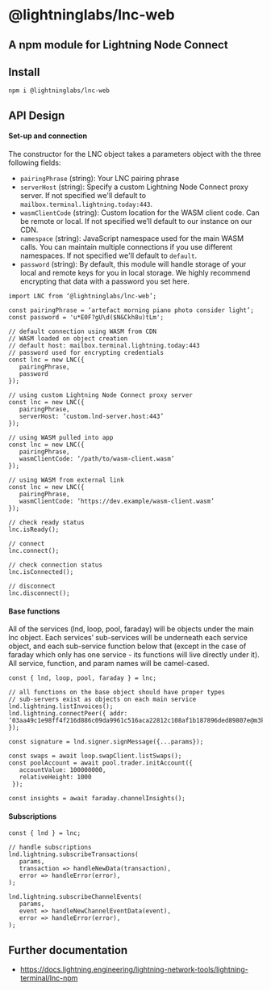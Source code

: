 # @lightninglabs/lnc-web

## A npm module for Lightning Node Connect

## Install

`npm i @lightninglabs/lnc-web`

## API Design

#### Set-up and connection

The constructor for the LNC object takes a parameters object with the three following fields:

-   `pairingPhrase` (string): Your LNC pairing phrase
-   `serverHost` (string): Specify a custom Lightning Node Connect proxy server. If not specified we'll default to `mailbox.terminal.lightning.today:443`.
-   `wasmClientCode` (string): Custom location for the WASM client code. Can be remote or local. If not specified we’ll default to our instance on our CDN.
-   `namespace` (string): JavaScript namespace used for the main WASM calls. You can maintain multiple connections if you use different namespaces. If not specified we'll default to `default`.
-   `password` (string): By default, this module will handle storage of your local and remote keys for you in local storage. We highly recommend encrypting that data with a password you set here.

```
import LNC from ‘@lightninglabs/lnc-web’;

const pairingPhrase = ‘artefact morning piano photo consider light’;
const password = 'u*E0F?gU\d($N&Ckh8u)tLm';

// default connection using WASM from CDN
// WASM loaded on object creation
// default host: mailbox.terminal.lightning.today:443
// password used for encrypting credentials
const lnc = new LNC({
   pairingPhrase,
   password
});

// using custom Lightning Node Connect proxy server
const lnc = new LNC({
   pairingPhrase,
   serverHost: ‘custom.lnd-server.host:443’
});

// using WASM pulled into app
const lnc = new LNC({
   pairingPhrase,
   wasmClientCode: ‘/path/to/​​wasm-client.wasm’
});

// using WASM from external link
const lnc = new LNC({
   pairingPhrase,
   wasmClientCode: ‘https://dev.example/wasm-client.wasm’
});

// check ready status
lnc.isReady();

// connect
lnc.connect();

// check connection status
lnc.isConnected();

// disconnect
lnc.disconnect();
```

#### Base functions

All of the services (lnd, loop, pool, faraday) will be objects under the main lnc object. Each services’ sub-services will be underneath each service object, and each sub-service function below that (except in the case of faraday which only has one service - its functions will live directly under it). All service, function, and param names will be camel-cased.

```
const { lnd, loop, pool, faraday } = lnc;

// all functions on the base object should have proper types
// sub-servers exist as objects on each main service
lnd.lightning.listInvoices();
lnd.lightning.connectPeer({ addr: ‘03aa49c1e98ff4f216d886c09da9961c516aca22812c108af1b187896ded89807e@m3keajflswtfq3bw4kzvxtbru7r4z4cp5stlreppdllhp5a7vuvjzqyd.onion:9735’ });

const signature = lnd.signer.signMessage({...params});

const swaps = await loop.swapClient.listSwaps();
const poolAccount = await pool.trader.initAccount({
   accountValue: 100000000,
   relativeHeight: 1000
 });

const insights = await faraday.channelInsights();
```

#### Subscriptions

```
const { lnd } = lnc;

// handle subscriptions
lnd.lightning.subscribeTransactions(
   params,
   transaction => handleNewData(transaction),
   error => handleError(error),
);

lnd.lightning.subscribeChannelEvents(
   params,
   event => handleNewChannelEventData(event),
   error => handleError(error),
);
```

## Further documentation

- https://docs.lightning.engineering/lightning-network-tools/lightning-terminal/lnc-npm
